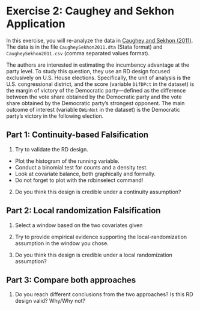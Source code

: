
# Exercise 2: Caughey and Sekhon Application

In this exercise, you will re-analyze the data in [Caughey and Sekhon (2011)](https://github.com/Mixtape-Sessions/Regression-Discontinuity/raw/main/Readings/CaugheySekhon2011-PA.pdf). The data is in the file `CaugheySekhon2011.dta` (Stata format) and `CaugheySekhon2011.csv` (comma separated values format). 

The authors are interested in estimating the incumbency advantage at the party level. To study this question, they use an RD design focused exclusively on U.S. House elections. Specifically, the unit of analysis is the U.S. congressional district, and the score (variable `DifDPct` in the dataset) is the margin of victory of the Democratic party—defined as the difference between the vote share obtained by the Democratic party and the vote share obtained by the Democratic party’s strongest opponent. The main outcome of interest (variable `DWinNxt` in the dataset) is the Democratic party’s victory in the following election.

## Part 1: Continuity-based Falsification

1. Try to validate the RD design.
  - Plot the histogram of the running variable.
  - Conduct a binomial test for counts and a density test.
  - Look at covariate balance, both graphically and formally.
  - Do not forget to plot with the rdbinselect command!

2. Do you think this design is credible under a continuity assumption?

## Part 2: Local randomization Falsification

1. Select a window based on the two covariates given

2. Try to provide empirical evidence supporting the local-randomization assumption in the window you chose.

3. Do you think this design is credible under a local randomization assumption?

## Part 3: Compare both approaches

1. Do you reach different conclusions from the two approaches? Is this RD design valid? Why/Why not?
